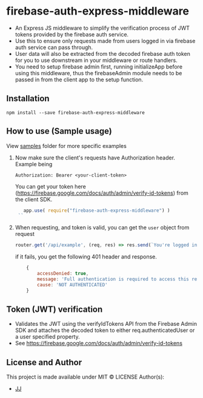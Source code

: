 # firebase-auth-express-middleware
- An Express JS middleware to simplify the verification process of JWT tokens provided by the firebase auth service.
- Use this to ensure only requests made from users logged in via firebase auth service can pass through.
- User data will also be extracted from the decoded firebase auth token for you to use downstream in your middleware or route handlers.
- You need to setup firebase admin first, running initializeApp before using this middleware, thus the firebaseAdmin module needs to be passed in from the client app to the setup function.

## Installation
```shell
npm install --save firebase-auth-express-middleware
```

## How to use (Sample usage)
View [samples](./samples) folder for more specific examples

1. Now make sure the client's requests have Authorization header. Example being
    ```
    Authorization: Bearer <your-client-token>
    ```

   You can get your token here (https://firebase.google.com/docs/auth/admin/verify-id-tokens) from the client SDK.
   
   ```js
      app.use( require("firebase-auth-express-middleware") )
    ``

3. When requesting, and token is valid, you can get the `user` object from request
    ```js
    router.get('/api/example', (req, res) => res.send(`You're logged in as ${req.authenticatedUser.email} with Firebase UID: ${req.authenticatedUser.uid}`));
    ```

    if it fails, you get the following 401 header and response.
    ```js
        {
            accessDenied: true,
            message: 'Full authentication is required to access this resource.',
            cause: 'NOT AUTHENTICATED'
        }
    ```


## Token (JWT) verification
- Validates the JWT using the verifyIdTokens API from the Firebase Admin SDK and attaches the decoded token to either req.authenticatedUser or a user specified property.
- See <https://firebase.google.com/docs/auth/admin/verify-id-tokens>

<!-- ## Debug mode -->
<!-- By default, the middleware will log and output to console, you can disable them by setting -->
<!-- your environment variable for `DEBUG` to `false` -->

## License and Author
This project is made available under MIT © LICENSE
Author(s):
- [JJ](https://github.com/Jaimeloeuf)
